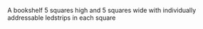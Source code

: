 A bookshelf 5 squares high and 5 squares wide with individually addressable ledstrips in each square
